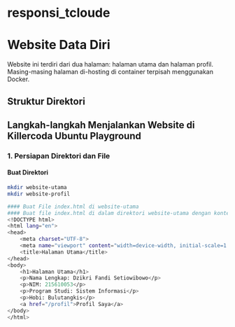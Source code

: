 # responsi_tcloude
# Website Data Diri

Website ini terdiri dari dua halaman: halaman utama dan halaman profil. Masing-masing halaman di-hosting di container terpisah menggunakan Docker.

## Struktur Direktori


## Langkah-langkah Menjalankan Website di Killercoda Ubuntu Playground

### 1. Persiapan Direktori dan File

#### Buat Direktori

```bash
mkdir website-utama
mkdir website-profil

#### Buat File index.html di website-utama
#### Buat file index.html di dalam direktori website-utama dengan konten berikut:
<!DOCTYPE html>
<html lang="en">
<head>
    <meta charset="UTF-8">
    <meta name="viewport" content="width=device-width, initial-scale=1.0">
    <title>Halaman Utama</title>
</head>
<body>
    <h1>Halaman Utama</h1>
    <p>Nama Lengkap: Dzikri Fandi Setiowibowo</p>
    <p>NIM: 215610053</p>
    <p>Program Studi: Sistem Informasi</p>
    <p>Hobi: Bulutangkis</p>
    <a href="/profil">Profil Saya</a>
</body>
</html>
